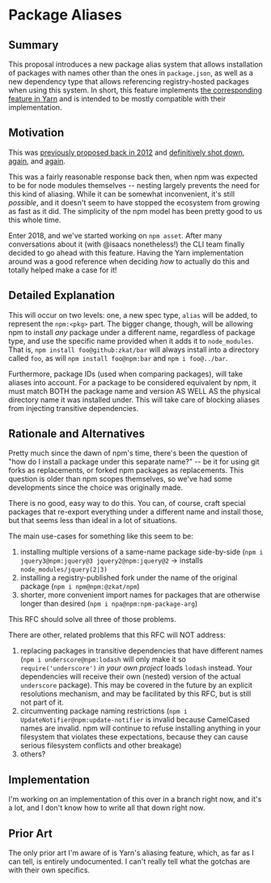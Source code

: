 # Package Aliases

## Summary

This proposal introduces a new package alias system that allows installation of
packages with names other than the ones in `package.json`, as well as a new
dependency type that allows referencing registry-hosted packages when using this
system. In short, this feature implements [the corresponding feature in
Yarn](https://twitter.com/sebmck/status/873958247304232961?lang=en) and is
intended to be mostly compatible with their implementation.

## Motivation

This was [previously proposed back in
2012](https://github.com/npm/npm/issues/2943) and [definitively shot
down](https://github.com/npm/npm/issues/2943#issuecomment-10388316),
[again](https://github.com/npm/npm/issues/2943#issuecomment-55648651), and
[again](https://github.com/npm/npm/issues/7959).

This was a fairly reasonable response back then, when npm was expected to be for
node modules themselves -- nesting largely prevents the need for this kind of
aliasing. While it can be somewhat inconvenient, it's still _possible_, and it
doesn't seem to have stopped the ecosystem from growing as fast as it did. The
simplicity of the npm model has been pretty good to us this whole time.

Enter 2018, and we've started working on `npm asset`. After many conversations
about it (with @isaacs nonetheless!) the CLI team finally decided to go ahead
with this feature. Having the Yarn implementation around was a good reference
when deciding _how_ to actually do this and totally helped make a case for it!

## Detailed Explanation

This will occur on two levels: one, a new spec type, `alias` will be added, to
represent the `npm:<pkg>` part. The bigger change, though, will be allowing npm
to install _any_ package under a different name, regardless of package type, and
use the specific name provided when it adds it to `node_modules`. That is, `npm
install foo@github:zkat/bar` will always install into a directory called `foo`,
as will `npm install foo@npm:bar` and `npm i foo@../bar`.

Furthermore, package IDs (used when comparing packages), will take aliases into
account. For a package to be considered equivalent by npm, it must match BOTH
the package name and version AS WELL AS the physical directory name it was
installed under. This will take care of blocking aliases from injecting
transitive dependencies.

## Rationale and Alternatives

Pretty much since the dawn of npm's time, there's been the question of "how do I
install a package under this separate name?" -- be it for using git forks as
replacements, or forked npm packages as replacements. This question is older
than npm scopes themselves, so we've had some developments since the choice was
originally made.

There is no good, easy way to do this. You can, of course, craft special
packages that re-export everything under a different name and install those, but
that seems less than ideal in a lot of situations.

The main use-cases for something like this seem to be:

1. installing multiple versions of a same-name package side-by-side (`npm i jquery3@npm:jquery@3 jquery2@npm:jquery@2` -> installs `node_modules/jquery(2|3)`
2. installing a registry-published fork under the name of the original package (`npm i npm@npm:@zkat/npm`)
3. shorter, more convenient import names for packages that are otherwise longer than desired (`npm i npa@npm:npm-package-arg`)

This RFC should solve all three of those problems.

There are other, related problems that this RFC will NOT address:

1. replacing packages in transitive dependencies that have different names (`npm i underscore@npm:lodash` will only make it so `require('underscore')` _in your own project_ loads `lodash` instead. Your dependencies will receive their own (nested) version of the actual `underscore` package). This may be covered in the future by an explicit resolutions mechanism, and may be facilitated by this RFC, but is still not part of it.
2. circumventing package naming restrictions (`npm i UpdateNotifier@npm:update-notifier` is invalid because CamelCased names are invalid. npm will continue to refuse installing anything in your filesystem that violates these expectations, because they can cause serious filesystem conflicts and other breakage)
3. others?

## Implementation

I'm working on an implementation of this over in a branch right now, and it's a
lot, and I don't know how to write all that down right now.

## Prior Art

The only prior art I'm aware of is Yarn's aliasing feature, which, as far as I
can tell, is entirely undocumented. I can't really tell what the gotchas are
with their own specifics.
